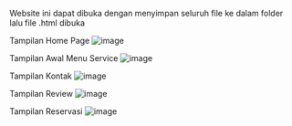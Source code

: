 Website ini dapat dibuka dengan menyimpan seluruh file ke dalam folder lalu file .html dibuka


Tampilan Home Page
![image](https://github.com/nurulannnisa/seasalon/assets/161658461/cd0b5334-8ac4-40f4-82e8-8550dc14aa68)

Tampilan Awal Menu Service
![image](https://github.com/nurulannnisa/seasalon/assets/161658461/ecfd9db4-63ea-4d9f-9f79-37058ac5f2b8)

Tampilan Kontak 
![image](https://github.com/nurulannnisa/seasalon/assets/161658461/f053471e-a7a7-4ea6-9731-54fb18b6fff4)

Tampilan Review
![image](https://github.com/nurulannnisa/seasalon/assets/161658461/42ede8d0-799c-4853-9f1c-a331e5c3de56)

Tampilan Reservasi
![image](https://github.com/nurulannnisa/seasalon/assets/161658461/f3657e3d-ee66-42e4-b77d-93f4d9bae125)
